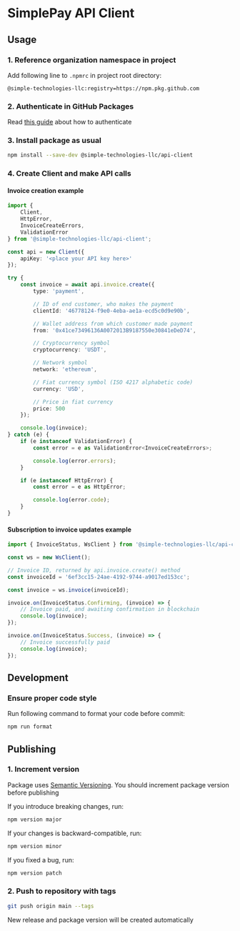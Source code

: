 # SimplePay API Client

## Usage

### 1. Reference organization namespace in project

Add following line to `.npmrc` in project root directory:

```text
@simple-technologies-llc:registry=https://npm.pkg.github.com
```

### 2. Authenticate in GitHub Packages

Read [this guide](https://docs.github.com/en/packages/working-with-a-github-packages-registry/working-with-the-npm-registry#authenticating-with-a-personal-access-token) about how to authenticate

### 3. Install package as usual

```bash
npm install --save-dev @simple-technologies-llc/api-client
```

### 4. Create Client and make API calls

#### Invoice creation example

```typescript
import {
    Client,
    HttpError,
    InvoiceCreateErrors,
    ValidationError
} from '@simple-technologies-llc/api-client';

const api = new Client({
    apiKey: '<place your API key here>'
});

try {
    const invoice = await api.invoice.create({
        type: 'payment',

        // ID of end customer, who makes the payment
        clientId: '46778124-f9e0-4eba-ae1a-ecd5c0d9e90b',

        // Wallet address from which customer made payment
        from: '0x41ce73496136A0072013B9187550e30841eDeD74',

        // Cryptocurrency symbol
        cryptocurrency: 'USDT',

        // Network symbol
        network: 'ethereum',

        // Fiat currency symbol (ISO 4217 alphabetic code)
        currency: 'USD',

        // Price in fiat currency
        price: 500
    });

    console.log(invoice);
} catch (e) {
    if (e instanceof ValidationError) {
        const error = e as ValidationError<InvoiceCreateErrors>;

        console.log(error.errors);
    }

    if (e instanceof HttpError) {
        const error = e as HttpError;

        console.log(error.code);
    }
}
```

#### Subscription to invoice updates example

```typescript
import { InvoiceStatus, WsClient } from '@simple-technologies-llc/api-client';

const ws = new WsClient();

// Invoice ID, returned by api.invoice.create() method
const invoiceId = '6ef3cc15-24ae-4192-9744-a9017ed153cc';

const invoice = ws.invoice(invoiceId);

invoice.on(InvoiceStatus.Confirming, (invoice) => {
    // Invoice paid, and awaiting confirmation in blockchain
    console.log(invoice);
});

invoice.on(InvoiceStatus.Success, (invoice) => {
    // Invoice successfully paid
    console.log(invoice);
});
```

## Development

### Ensure proper code style

Run following command to format your code before commit:

```bash
npm run format
```

## Publishing

### 1. Increment version

Package uses [Semantic Versioning](https://semver.org). You should increment package version before publishing

If you introduce breaking changes, run:

```bash
npm version major
```

If your changes is backward-compatible, run:

```bash
npm version minor
```

If you fixed a bug, run:

```bash
npm version patch
```

### 2. Push to repository with tags

```bash
git push origin main --tags
```

New release and package version will be created automatically
